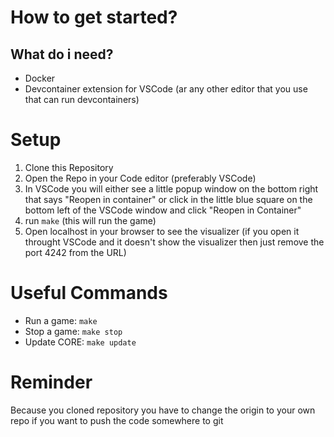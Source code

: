 # How to get started?
## What do i need?
- Docker
- Devcontainer extension for VSCode (ar any other editor that you use that can run devcontainers)

# Setup
1. Clone this Repository
2. Open the Repo in your Code editor (preferably VSCode)
3. In VSCode you will either see a little popup window on the bottom right that says "Reopen in container" or click in the little blue square on the bottom left of the VSCode window and click "Reopen in Container"
4. run `make` (this will run the game)
5. Open localhost in your browser to see the visualizer (if you open it throught VSCode and it doesn't show the visualizer then just remove the port 4242 from the URL)

# Useful Commands
- Run a game: `make`
- Stop a game: `make stop`
- Update CORE: `make update`

# Reminder
Because you cloned repository you have to change the origin to your own repo if you want to push the code somewhere to git
